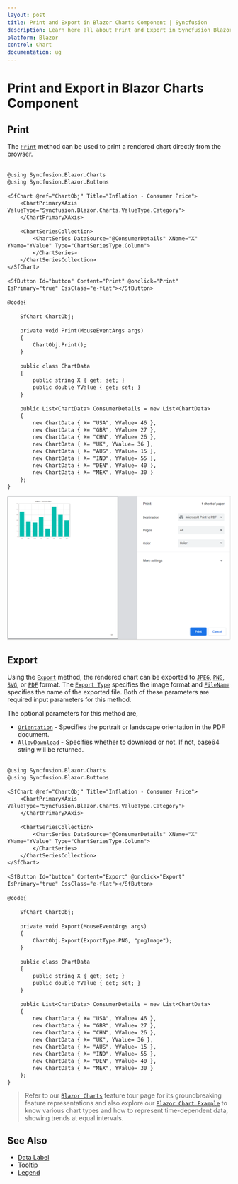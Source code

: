 ```yaml
---
layout: post
title: Print and Export in Blazor Charts Component | Syncfusion
description: Learn here all about Print and Export in Syncfusion Blazor Charts component and more.
platform: Blazor
control: Chart
documentation: ug
---
```


# Print and Export in Blazor Charts Component

## Print

The [`Print`](https://help.syncfusion.com/cr/blazor/Syncfusion.Blazor.Charts.SfChart.html#Syncfusion_Blazor_Charts_SfChart_Print) method can be used to print a rendered chart directly from the browser.

```cshtml

@using Syncfusion.Blazor.Charts
@using Syncfusion.Blazor.Buttons

<SfChart @ref="ChartObj" Title="Inflation - Consumer Price">
    <ChartPrimaryXAxis ValueType="Syncfusion.Blazor.Charts.ValueType.Category">
    </ChartPrimaryXAxis>

    <ChartSeriesCollection>
        <ChartSeries DataSource="@ConsumerDetails" XName="X" YName="YValue" Type="ChartSeriesType.Column">
        </ChartSeries>
    </ChartSeriesCollection>
</SfChart>

<SfButton Id="button" Content="Print" @onclick="Print"  IsPrimary="true" CssClass="e-flat"></SfButton>

@code{

    SfChart ChartObj;

    private void Print(MouseEventArgs args)
    {
        ChartObj.Print();
    }

    public class ChartData
    {
        public string X { get; set; }
        public double YValue { get; set; }
    }

    public List<ChartData> ConsumerDetails = new List<ChartData>
	{
        new ChartData { X= "USA", YValue= 46 },
        new ChartData { X= "GBR", YValue= 27 },
        new ChartData { X= "CHN", YValue= 26 },
        new ChartData { X= "UK", YValue= 36 },
        new ChartData { X= "AUS", YValue= 15 },
        new ChartData { X= "IND", YValue= 55 },
        new ChartData { X= "DEN", YValue= 40 },
        new ChartData { X= "MEX", YValue= 30 }
    };
}

```

![Printing the chart](images/getting-started/print.png)

## Export

Using the [`Export`](https://help.syncfusion.com/cr/blazor/Syncfusion.Blazor.Charts.SfChart.html#Syncfusion_Blazor_Charts_SfChart_Export_Syncfusion_Blazor_Charts_ExportType_System_String_System_Nullable_Syncfusion_PdfExport_PdfPageOrientation__System_Boolean_) method, the rendered chart can be exported to [`JPEG`](https://help.syncfusion.com/cr/blazor/Syncfusion.Blazor.Charts.ExportType.html#Syncfusion_Blazor_Charts_ExportType_JPEG), [`PNG`](https://help.syncfusion.com/cr/blazor/Syncfusion.Blazor.Charts.ExportType.html#Syncfusion_Blazor_Charts_ExportType_PNG), [`SVG`](https://help.syncfusion.com/cr/blazor/Syncfusion.Blazor.Charts.ExportType.html#Syncfusion_Blazor_Charts_ExportType_SVG), or [`PDF`](https://help.syncfusion.com/cr/blazor/Syncfusion.Blazor.Charts.ExportType.html#Syncfusion_Blazor_Charts_ExportType_PDF) format. The [`Export Type`](https://help.syncfusion.com/cr/blazor/Syncfusion.Blazor.Charts.ExportType.html) specifies the image format and [`FileName`](Syncfusion_Blazor_Charts_SfChart_Export_Syncfusion_Blazor_Charts_ExportType_System_String_System_Nullable_Syncfusion_PdfExport_PdfPageOrientation__System_Boolean_) specifies the name of the exported file. Both of these parameters are required input parameters for this method.

The optional parameters for this method are,
* [`Orientation`](https://help.syncfusion.com/cr/blazor/Syncfusion.Blazor.Charts.SfChart.html#Syncfusion_Blazor_Charts_SfChart_Export_Syncfusion_Blazor_Charts_ExportType_System_String_System_Nullable_Syncfusion_PdfExport_PdfPageOrientation__System_Boolean_) - Specifies the portrait or landscape orientation in the PDF document.
* [`AllowDownload`](https://help.syncfusion.com/cr/blazor/Syncfusion.Blazor.Charts.SfChart.html#Syncfusion_Blazor_Charts_SfChart_Export_Syncfusion_Blazor_Charts_ExportType_System_String_System_Nullable_Syncfusion_PdfExport_PdfPageOrientation__System_Boolean_) - Specifies whether to download or not. If not, base64 string will be returned.

```cshtml

@using Syncfusion.Blazor.Charts
@using Syncfusion.Blazor.Buttons

<SfChart @ref="ChartObj" Title="Inflation - Consumer Price">
    <ChartPrimaryXAxis ValueType="Syncfusion.Blazor.Charts.ValueType.Category">
    </ChartPrimaryXAxis>

    <ChartSeriesCollection>
        <ChartSeries DataSource="@ConsumerDetails" XName="X" YName="YValue" Type="ChartSeriesType.Column">
        </ChartSeries>
    </ChartSeriesCollection>
</SfChart>

<SfButton Id="button" Content="Export" @onclick="Export"  IsPrimary="true" CssClass="e-flat"></SfButton>

@code{

    SfChart ChartObj;

    private void Export(MouseEventArgs args)
    {
        ChartObj.Export(ExportType.PNG, "pngImage");
    }

    public class ChartData
    {
        public string X { get; set; }
        public double YValue { get; set; }
    }

    public List<ChartData> ConsumerDetails = new List<ChartData>
    {
        new ChartData { X= "USA", YValue= 46 },
        new ChartData { X= "GBR", YValue= 27 },
        new ChartData { X= "CHN", YValue= 26 },
        new ChartData { X= "UK", YValue= 36 },
        new ChartData { X= "AUS", YValue= 15 },
        new ChartData { X= "IND", YValue= 55 },
        new ChartData { X= "DEN", YValue= 40 },
        new ChartData { X= "MEX", YValue= 30 }
    };
}

```

> Refer to our [`Blazor Charts`](https://www.syncfusion.com/blazor-components/blazor-charts) feature tour page for its groundbreaking feature representations and also explore our [`Blazor Chart Example`](https://blazor.syncfusion.com/demos/chart/line?theme=bootstrap4) to know various chart types and how to represent time-dependent data, showing trends at equal intervals.

## See Also

* [Data Label](./data-labels)
* [Tooltip](./tool-tip)
* [Legend](./legend)